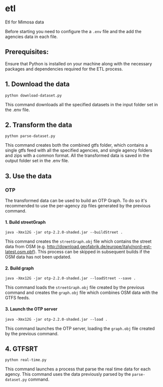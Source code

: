 # etl
Etl for Mimosa data

Before starting you need to configure the a `.env` file and the add the agencies data in each file.

## Prerequisites:

Ensure that Python is installed on your machine along with the necessary packages and dependencies required for the ETL process.

## 1. Download the data
`python download-dataset.py`

This command downloads all the specified datasets in the input folder set in the .env file.

## 2. Transform the data
`python parse-dataset.py`

This command creates both the combined gtfs folder, which contains a single gtfs feed with all the specified agencies, and single agency folders and zips with a common format. All the transformed data is saved in the output folder set in the .env file.

## 3. Use the data

### OTP

The transformed data can be used to build an OTP Graph. To do so it's recommended to use the per-agency zip files generated by the previous command.

#### 1. Build streetGraph
`java -Xmx12G -jar otp-2.2.0-shaded.jar --buildStreet .`

This command creates the `streetGraph.obj` file which contains the street data from OSM (e.g. http://download.geofabrik.de/europe/italy/nord-est-latest.osm.pbf). This process can be skipped in subsequent builds if the OSM data has not been updated.

#### 2. Build graph
`java -Xmx12G -jar otp-2.2.0-shaded.jar --loadStreet --save .`

This command loads the `streetGraph.obj` file created by the previous command and creates the `graph.obj` file which combines OSM data with the GTFS feeds.

#### 3. Launch the OTP server
`java -Xmx12G -jar otp-2.2.0-shaded.jar --load .`

This command launches the OTP server, loading the `graph.obj` file created by the previous command.

## 4. GTFSRT
`python real-time.py`

This command launches a process that parse the real time data for each agency. This command uses the data previously parsed by the `parse-dataset.py` command.
